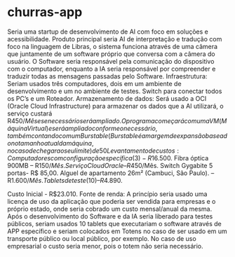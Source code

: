 # churras-app

Seria uma startup de desenvolvimento de AI com foco em soluções e acessibilidade.
Produto principal seria AI de interpretação e tradução com foco na linguagem de Libras, o sistema funciona através de uma câmera que juntamente de um software próprio que conversa com a câmera do usuário.
O Software seria responsável pela comunicação do dispositivo com o computador, enquanto a IA seria responsável por compreender e traduzir todas as mensagens passadas pelo Software. 
Infraestrutura: 
Seriam usados três computadores, dois em um ambiente de desenvolvimento e um no ambiente de testes.
Switch para conectar todos os PC’s e um Roteador. 
Armazenamento de dados: Será usado a OCI (Oracle Cloud Infrastructure) para armazenar os dados que a AI utilizará, o serviço custará R$450/Mês e se necessário será ampliado.
O programa começará com uma VM (Máquina Virtual) e será ampliado conforme o necessário, também contando com um Burstable (Burstable é a margem de expansão baseado no tamanho atual da máquina, no caso de chegar ao seu limite) de 50%.
Levantamento de custos:
Computadores com configuração específica (3) - R$16.500.
Fibra óptica 900MB – R$150/Mês.
Serviço Cloud Oracle – R$450/Mês.
Switch Gygabite 5 portas- R$ 85,00.
Alguel de apartamento 26m² (Cambuci, São Paulo). – R$1.600/Mês.
Tablets de teste (10) – R$4.890. 

Custo Inicial - R$23.010.
Fonte de renda: 
A princípio seria usado uma licença de uso da aplicação que poderia ser vendida para empresas e o próprio estado, onde seria cobrado um custo mensal/anual da mesma.
Após o desenvolvimento do Software e da IA seria liberado para testes públicos, seriam usados 10 tablets que executariam o software através de APP específico e seriam colocados em Totens no caso de ser usado em um transporte público ou local público, por exemplo. No caso de uso empresarial o custo seria menor, pois o totem não seria necessário.
